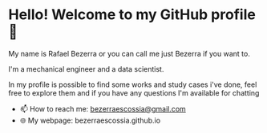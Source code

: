 # Hello! Welcome to my GitHub profile 👋
My name is Rafael Bezerra or you can call me just Bezerra if you want to. 

I'm a mechanical engineer and a data scientist.

In my profile is possible to find some works and study cases i've done, feel free to explore them and if you have any questions I'm available for chatting

- 📫 How to reach me: bezerraescossia@gmail.com
- 🌐 My webpage: bezerraescossia.github.io
<!--
**bezerraescossia/bezerraescossia** is a ✨ _special_ ✨ repository because its `README.md` (this file) appears on your GitHub profile.

Here are some ideas to get you started:

- 🔭 I’m currently working on ...
- 🌱 I’m currently learning ...
- 👯 I’m looking to collaborate on ...
- 🤔 I’m looking for help with ...
- 💬 Ask me about ...
- 📫 How to reach me: ...
- 😄 Pronouns: ...
- ⚡ Fun fact: ...
-->
